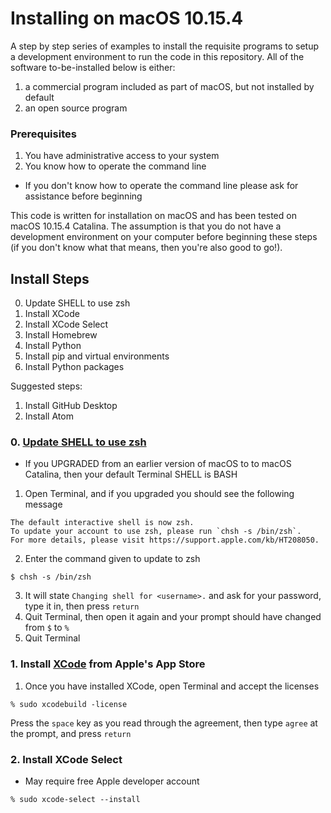 # Installing on macOS 10.15.4

A step by step series of examples to install the requisite programs to setup a development environment to run the code in this repository. All of the software to-be-installed below is either:
1. a commercial program included as part of macOS, but not installed by default
1. an open source program

### Prerequisites

1. You have administrative access to your system
1. You know how to operate the command line
  - If you don't know how to operate the command line please ask for assistance before beginning

This code is written for installation on macOS and has been tested on macOS 10.15.4 Catalina. The assumption is that you do not have a development environment on your computer before beginning these steps (if you don't know what that means, then you're also good to go!).


## Install Steps

0. Update SHELL to use zsh
1. Install XCode
2. Install XCode Select
3. Install Homebrew
4. Install Python
5. Install pip and virtual environments
6. Install Python packages

Suggested steps:
1. Install GitHub Desktop
2. Install Atom

### 0. [Update SHELL to use zsh](https://support.apple.com/kb/HT208050)
- If you UPGRADED from an earlier version of macOS to to macOS Catalina, then your default Terminal SHELL is BASH
1. Open Terminal, and if you upgraded you should see the following message
```
The default interactive shell is now zsh.
To update your account to use zsh, please run `chsh -s /bin/zsh`.
For more details, please visit https://support.apple.com/kb/HT208050.
```
2. Enter the command given to update to zsh
```
$ chsh -s /bin/zsh
```
3. It will state `Changing shell for <username>.` and ask for your password, type it in, then press `return`
4. Quit Terminal, then open it again and your prompt should have changed from `$` to `%`
5. Quit Terminal
### 1. Install [XCode](https://apps.apple.com/us/app/xcode/id497799835?mt=12) from Apple's App Store
1. Once you have installed XCode, open Terminal and accept the licenses
```
% sudo xcodebuild -license
```
Press the `space` key as you read through the agreement, then type `agree` at the prompt, and press `return`

### 2. Install XCode Select
* May require free Apple developer account

```
% sudo xcode-select --install
```
